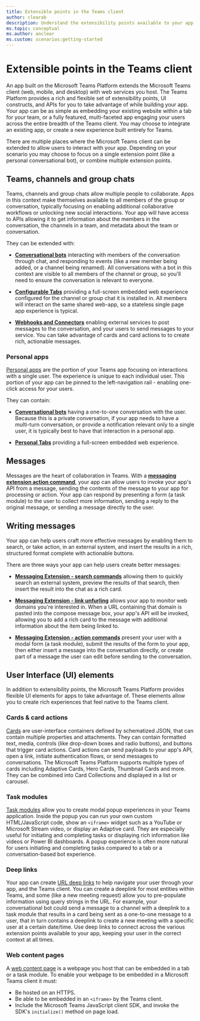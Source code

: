```yaml
---
title: Extensible points in the Teams client
author: clearab
description: Understand the extensibility points available to your app in the Microsoft Teams client.
ms.topic: conceptual
ms.author: anclear
ms.custom: scenarios:getting-started
---
```

# Extensible points in the Teams client

An app built on the Microsoft Teams Platform  extends the Microsoft Teams client (web, mobile, and desktop) with web services you host. The Teams Platform provides a rich and flexible set of extensibility points, UI constructs, and APIs for you to take advantage of while building your app. Your app can be as simple as embedding your existing website within a tab for your team, or a fully featured, multi-faceted app engaging your users across the entire breadth of the Teams client. You may choose to integrate an existing app, or create a new experience built entirely for Teams.

There are multiple places where the Microsoft Teams client can be extended to allow users to interact with your app. Depending on your scenario you may choose to focus on a single extension point (like a personal conversational bot), or combine multiple extension points.

## Teams, channels and group chats

Teams, channels and group chats allow multiple people to collaborate. Apps in this context make themselves available to all members of the group or conversation, typically focusing on enabling additional collaborative workflows or unlocking new social interactions. Your app will have access to APIs allowing it to get information about the members in the conversation, the channels in a team, and metadata about the team or conversation.

They can be extended with:

* **[Conversational bots](~/bots/what-are-bots.md)** interacting with members of the conversation through chat, and responding to events (like a new member being added, or a channel being renamed). All conversations with a bot in this context are visible to all members of the channel or group, so you'll need to ensure the conversation is relevant to everyone.

* **[Configurable Tabs](~/tabs/what-are-tabs.md)** providing a full-screen embedded web experience configured for the channel or group chat it is installed in. All members will interact on the same shared web-app, so a stateless single page app experience is typical.

* **[Webhooks and Connectors](~/webhooks-and-connectors/what-are-webhooks-and-connectors.md)** enabling external services to post messages to the conversation, and your users to send messages to your service. You can take advantage of cards and card actions to to create rich, actionable messages.

### Personal apps

[Personal apps](~/concepts/design/personal-apps.md) are the portion of your Teams app focusing on interactions with a single user. The experience is unique to each individual user. This portion of your app can be pinned to the left-navigation rail - enabling one-click access for your users.

They can contain:

* **[Conversational bots](~/bots/what-are-bots.md)** having a one-to-one conversation with the user. Because this is a private conversation, if your app needs to have a multi-turn conversation, or provide a notification relevant only to a single user, it is typically best to have that interaction in a personal app.

* **[Personal Tabs](~/tabs/what-are-tabs.md)** providing a full-screen embedded web experience.

## Messages

Messages are the heart of collaboration in Teams. With a **[messaging extension action command](~/messaging-extensions/what-are-messaging-extensions.md)**, your app can allow users to invoke your app's API from a message, sending the contents of the message to your app for processing or action. Your app can respond by presenting a form (a task module) to the user to collect more information, sending a reply to the original message, or sending a message directly to the user.

## Writing messages

Your app can help users craft more effective messages by enabling them to search, or take action, in an external system, and insert the results in a rich, structured format complete with actionable buttons.

There are three ways your app can help users create better messages:

* **[Messaging Extension - search commands](~/messaging-extensions/what-are-messaging-extensions.md)** allowing them to quickly search an external system, preview the results of that search, then insert the result into the chat as a rich card.

* **[Messaging Extension - link unfurling](~/messaging-extensions/what-are-messaging-extensions.md)** allows your app to monitor web domains you're interested in. When a URL containing that domain is pasted into the compose message box, your app's API will be invoked, allowing you to add a rich card to the message with additional information about the item being linked to.

* **[Messaging Extension - action commands](~/messaging-extensions/what-are-messaging-extensions.md)** present your user with a modal form (a task module), submit the results of the form to your app, then either insert a message into the conversation directly, or create part of a message the user can edit before sending to the conversation.

## User Interface (UI) elements

In addition to extensibility points, the Microsoft Teams Platform provides flexible UI elements for apps to take advantage of. These elements allow you to create rich experiences that feel native to the Teams client.

### Cards & card actions

[Cards](~/task-modules-and-cards/what-are-cards.md) are user-interface containers defined by schematized JSON, that can contain multiple properties and attachments. They can contain formatted text, media, controls (like drop-down boxes and radio buttons), and buttons that trigger card actions. Card actions can send payloads to your app's API, open a link, initiate authentication flows, or send messages to conversations. The Microsoft Teams Platform supports multiple types of cards including Adaptive Cards, Hero Cards, Thumbnail Cards and more. They can be combined into Card Collections and displayed in a list or carousel.

### Task modules

[Task modules](~/task-modules-and-cards/what-are-task-modules.md) allow you to create modal popup experiences in your Teams application. Inside the popup you can run your own custom HTML/JavaScript code, show an `<iframe>` widget such as a YouTube or Microsoft Stream video, or display an Adaptive card. They are especially useful for initiating and completing tasks or displaying rich information like videos or Power BI dashboards. A popup experience is often more natural for users initiating and completing tasks compared to a tab or a conversation-based bot experience.

### Deep links

Your app can create [URL deep links](~/concepts/build-and-test/deep-links.md) to help navigate your user through your app, and the Teams client. You can create a deeplink for most entities within Teams, and some (like a new meeting request) allow you to pre-populate information using query strings in the URL. For example, your conversational bot could send a message to a channel with a deeplink to a task module that results in a card being sent as a one-to-one message to a user, that in turn contains a deeplink to create a new meeting with a specific user at a certain date/time. Use deep links to connect across the various extension points available to your app, keeping your user in the correct context at all times.

### Web content pages

A [web content page](~/tabs/how-to/create-tab-pages/content-page.md) is a webpage you host that can be embedded in a tab or a task module. To enable your webpage to be embedded in a Microsoft Teams client it must:

* Be hosted on an HTTPS.
* Be able to be embedded in an `<iframe>` by the Teams client.
* Include the Microsoft Teams JavaScript client SDK, and invoke the SDK's `initialize()` method on page load.

